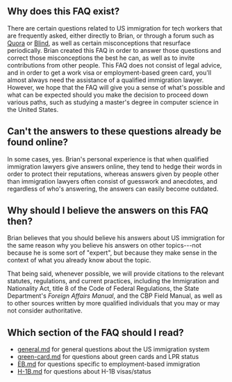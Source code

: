 ## Why does this FAQ exist?
There are certain questions related to US immigration for tech workers that are frequently asked, either directly to Brian, or through a forum such as [Quora](https://www.quora.com/) or [Blind](http://us.teamblind.com/), as well as certain misconceptions that resurface periodically. Brian created this FAQ in order to answer those questions and correct those misconceptions the best he can, as well as to invite contributions from other people. This FAQ does not consist of legal advice, and in order to get a work visa or employment-based green card, you'll almost always need the assistance of a qualified immigration lawyer. However, we hope that the FAQ will give you a sense of what's possible and what can be expected should you make the decision to proceed down various paths, such as studying a master's degree in computer science in the United States.

## Can't the answers to these questions already be found online?
In some cases, yes. Brian's personal experience is that when qualified immigration lawyers give answers online, they tend to hedge their words in order to protect their reputations, whereas answers given by people other than immigration lawyers often consist of guesswork and anecdotes, and regardless of who's answering, the answers can easily become outdated.

## Why should I believe the answers on this FAQ then?
Brian believes that you should believe his answers about US immigration for the same reason why you believe his answers on other topics---not because he is some sort of "expert", but because they make sense in the context of what you already know about the topic.

That being said, whenever possible, we will provide citations to the relevant statutes, regulations, and current practices, including the Immigration and Nationality Act, title 8 of the Code of Federal Regulations, the State Department's *Foreign Affairs Manual*, and the CBP Field Manual, as well as to other sources written by more qualified individuals that you may or may not consider authoritative.

## Which section of the FAQ should I read?
* [general.md](general.md) for general questions about the US immigration system
* [green-card.md](green-card.md) for questions about green cards and LPR status
* [EB.md](EB.md) for questions specific to employment-based immigration
* [H-1B.md](H-1B.md) for questions about H-1B visas/status
